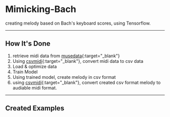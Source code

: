 # Mimicking-Bach
creating melody based on Bach's keyboard scores, using Tensorflow.
* * *
## How It's Done

1. retrieve midi data from [musedata](http://www.musedata.org/){:target="_blank"}
2. Using [csvmidi](http://www.fourmilab.ch/webtools/midicsv/){:target="_blank"}, convert midi data to csv data
3. Load & optimize data
4. Train Model
5. Using trained model, create melody in csv format
6. using [csvmidi](http://www.fourmilab.ch/webtools/midicsv/){:target="_blank"}, convert created csv format melody to audiable midi format.
* * *
## Created Examples
